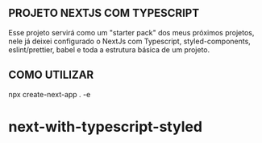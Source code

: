 ## PROJETO NEXTJS COM TYPESCRIPT

Esse projeto servirá como um "starter pack" dos meus próximos projetos, nele já deixei configurado o NextJs com Typescript, styled-components, eslint/prettier, babel e toda a estrutura básica de um projeto.


## COMO UTILIZAR

npx create-next-app . -e 
# next-with-typescript-styled
